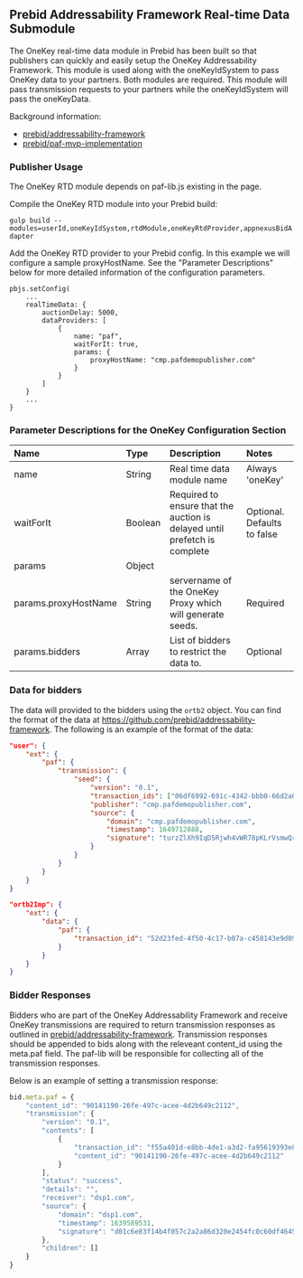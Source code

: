## Prebid Addressability Framework Real-time Data Submodule

The OneKey real-time data module in Prebid has been built so that publishers
can quickly and easily setup the OneKey Addressability Framework.
This module is used along with the oneKeyIdSystem to pass OneKey data to your partners.
Both modules are required. This module will pass transmission requests to your partners
while the oneKeyIdSystem will pass the oneKeyData.

Background information:
- [prebid/addressability-framework](https://github.com/prebid/addressability-framework)
- [prebid/paf-mvp-implementation](https://github.com/prebid/paf-mvp-implementation)

### Publisher Usage

The OneKey RTD module depends on paf-lib.js existing in the page.

Compile the OneKey RTD module into your Prebid build:

`gulp build --modules=userId,oneKeyIdSystem,rtdModule,oneKeyRtdProvider,appnexusBidAdapter`

Add the OneKey RTD provider to your Prebid config. In this example we will configure
a sample proxyHostName. See the "Parameter Descriptions" below for more detailed information
of the configuration parameters.

```
pbjs.setConfig(
    ...
    realTimeData: {
        auctionDelay: 5000,
        dataProviders: [
            {
                name: "paf",
                waitForIt: true,
                params: {
                    proxyHostName: "cmp.pafdemopublisher.com"
                }
            }
        ]
    }
    ...
}
```

### Parameter Descriptions for the OneKey Configuration Section

| Name  |Type | Description   | Notes  |
| :------------ | :------------ | :------------ |:------------ |
| name | String | Real time data module name | Always 'oneKey' |
| waitForIt | Boolean | Required to ensure that the auction is delayed until prefetch is complete | Optional. Defaults to false |
| params | Object | | |
| params.proxyHostName | String | servername of the OneKey Proxy which will generate seeds. | Required |
| params.bidders | Array | List of bidders to restrict the data to. | Optional |

### Data for bidders

The data will provided to the bidders using the `ortb2` object. You can find the
format of the data at https://github.com/prebid/addressability-framework.
The following is an example of the format of the data:

```json
"user": {
    "ext": {
        "paf": {
            "transmission": {
                "seed": {
                    "version": "0.1",
                    "transaction_ids": ["06df6992-691c-4342-bbb0-66d2a005d5b1", "d2cd0aa7-8810-478c-bd15-fb5bfa8138b8"],
                    "publisher": "cmp.pafdemopublisher.com",
                    "source": {
                        "domain": "cmp.pafdemopublisher.com",
                        "timestamp": 1649712888,
                        "signature": "turzZlXh9IqD5Rjwh4vWR78pKLrVsmwQrGr6fgw8TPgQVJSC8K3HvkypTV7lm3UaCi+Zzjl+9sd7Hrv87gdI8w=="
                    }
                }
            }
        }
    }
}
```


```json
"ortb2Imp": {
    "ext": {
        "data": {
            "paf": {
                "transaction_id": "52d23fed-4f50-4c17-b07a-c458143e9d09"
            }
        }
    }
}
```

### Bidder Responses

Bidders who are part of the OneKey Addressability Framework and receive OneKey
transmissions are required to return transmission responses as outlined in
[prebid/addressability-framework](https://github.com/prebid/addressability-framework/blob/main/mvp-spec/ad-auction.md). Transmission responses should be appended to bids
along with the releveant content_id using the meta.paf field. The paf-lib will
be responsible for collecting all of the transmission responses.

Below is an example of setting a transmission response:
```javascript
bid.meta.paf = {
    "content_id": "90141190-26fe-497c-acee-4d2b649c2112",
    "transmission": {
        "version": "0.1",
        "contents": [
            {
                "transaction_id": "f55a401d-e8bb-4de1-a3d2-fa95619393e8",
                "content_id": "90141190-26fe-497c-acee-4d2b649c2112"
            }
        ],
        "status": "success",
        "details": "",
        "receiver": "dsp1.com",
        "source": {
            "domain": "dsp1.com",
            "timestamp": 1639589531,
            "signature": "d01c6e83f14b4f057c2a2a86d320e2454fc0c60df4645518d993b5f40019d24c"
        },
        "children": []
    }
}
```


